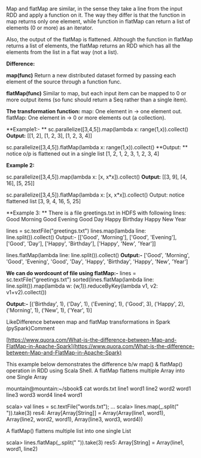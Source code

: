 Map and flatMap are similar, in the sense they take a line from the input RDD and apply a function on it. The way they differ is that the function in map returns only one element, while function in flatMap can return a list of elements (0 or more) as an iterator.

Also, the output of the flatMap is flattened. Although the function in flatMap returns a list of elements, the flatMap returns an RDD which has all the elements from the list in a flat way (not a list).


**Difference:**

**map(func)**
Return a new distributed dataset formed by passing each element of the source through a function func.

**flatMap(func)**
Similar to map, but each input item can be mapped to 0 or more output items (so func should return a Seq rather than a single item).

**The transformation function:**
map: One element in -> one element out.
flatMap: One element in -> 0 or more elements out (a collection).


**Example1:- **
sc.parallelize([3,4,5]).map(lambda x: range(1,x)).collect()
**Output:**
[[1, 2], [1, 2, 3], [1, 2, 3, 4]]

sc.parallelize([3,4,5]).flatMap(lambda x: range(1,x)).collect()
**Output: ** notice o/p is flattened out in a single list
[1, 2, 1, 2, 3, 1, 2, 3, 4] 

**Example 2:**

sc.parallelize([3,4,5]).map(lambda x: [x,  x*x]).collect() 
**Output:**
[[3, 9], [4, 16], [5, 25]]

sc.parallelize([3,4,5]).flatMap(lambda x: [x, x*x]).collect() 
Output: notice flattened list
[3, 9, 4, 16, 5, 25]

**Example 3: **
There is a file greetings.txt in HDFS with following lines:
Good Morning
Good Evening
Good Day
Happy Birthday
Happy New Year


lines = sc.textFile("greetings.txt")
lines.map(lambda line: line.split()).collect()
Output:-
[['Good', 'Morning'], ['Good', 'Evening'], ['Good', 'Day'], ['Happy', 'Birthday'], ['Happy', 'New', 'Year']]


 lines.flatMap(lambda line: line.split()).collect()
**Output:-**
['Good', 'Morning', 'Good', 'Evening', 'Good', 'Day', 'Happy', 'Birthday', 'Happy', 'New', 'Year']


**We can do wordcount of file using flatMap:-**
lines = sc.textFile("greetings.txt")
sorted(lines.flatMap(lambda line: line.split()).map(lambda w: (w,1)).reduceByKey(lambda v1, v2: v1+v2).collect())

**Output:-**
[('Birthday', 1), ('Day', 1), ('Evening', 1), ('Good', 3), ('Happy', 2), ('Morning', 1), ('New', 1), ('Year', 1)]

LikeDifference between map and flatMap transformations in Spark (pySpark)Comment



[https://www.quora.com/What-is-the-difference-between-Map-and-FlatMap-in-Apache-Spark](https://www.quora.com/What-is-the-difference-between-Map-and-FlatMap-in-Apache-Spark)



This example below demonstrates the difference b/w map() & flatMap() operation in RDD using Scala Shell. A flatMap flattens multiple Array into one Single Array

mountain@mountain:~/sbook$ cat words.txt 
line1 word1
line2 word2 word1 
line3 word3 word4
line4 word1

scala> val lines = sc.textFile("words.txt");
...
scala> lines.map(_.split(" ")).take(3)
res4: Array[Array[String]] = Array(Array(line1, word1), Array(line2, word2, word1), Array(line3, word3, word4))

A flatMap() flattens multiple list into one single List

scala> lines.flatMap(_.split(" ")).take(3)
res5: Array[String] = Array(line1, word1, line2)
